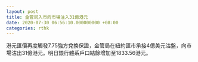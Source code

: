 ```yaml
---
layout: post
title: 金管局入市向市場注入31億港元
date: 2020-07-30 06:56:10.000000000 +08:00
categories: rthk
---
```


港元匯價再度觸發7.75強方兌換保證，金管局在紐約匯市承接4億美元沽盤，向市場沽出31億港元。明日銀行體系戶口結餘增加至1833.56港元。
